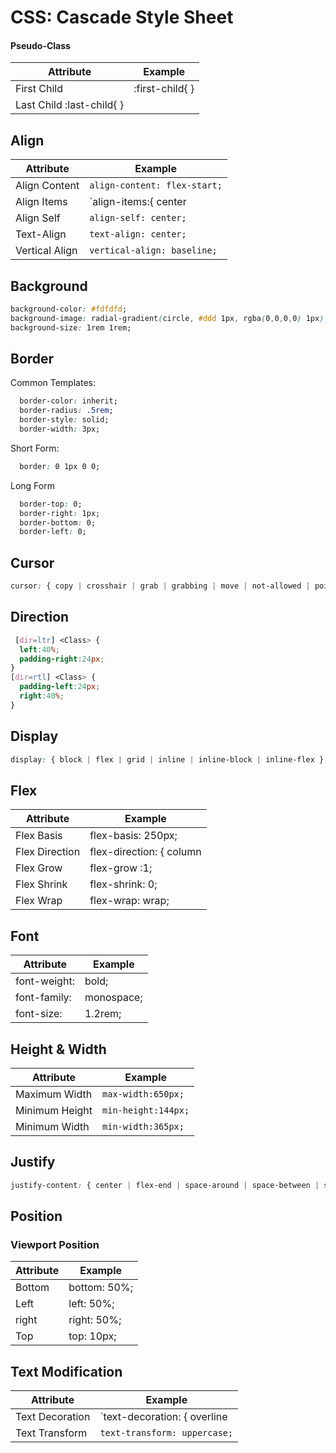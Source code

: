 # CSS: Cascade Style Sheet

#### Pseudo-Class
|Attribute | Example |
| --- | --- | 
| First Child	| :first-child{ } |
| Last Child	:last-child{ } |


## Align
|Attribute | Example |
| --- | --- | 
| Align Content | `align-content: flex-start;` | 
| Align Items | `align-items:{ center | flex-end };` | 
| Align Self | `align-self: center;` | 
| Text-Align | `text-align: center;` |  
| Vertical Align | `vertical-align: baseline;` |  

## Background
```css
background-color: #fdfdfd;
background-image: radial-gradient(circle, #ddd 1px, rgba(0,0,0,0) 1px); /* dotted background */
background-size: 1rem 1rem;
```

## Border
Common Templates:
```css
  border-color: inherit;
  border-radius: .5rem;
  border-style: solid;
  border-width: 3px;
```
Short Form:
```css
  border: 0 1px 0 0;
```
Long Form
```css
  border-top: 0;
  border-right: 1px;
  border-bottom: 0;
  border-left: 0;
```

## Cursor
```css
cursor: { copy | crosshair | grab | grabbing | move | not-allowed | pointer };
```

## Direction
```css
 [dir=ltr] <Class> {
  left:40%;
  padding-right:24px;
}
[dir=rtl] <Class> {
  padding-left:24px;
  right:40%;
}
```

## Display
```css
display: { block | flex | grid | inline | inline-block | inline-flex };
```

## Flex
|Attribute | Example |
| --- | --- | 
| Flex Basis	| flex-basis: 250px; |
| Flex Direction | flex-direction: { column | row } | 
| Flex Grow	| flex-grow :1; |
| Flex Shrink	| flex-shrink: 0;|
| Flex Wrap	| flex-wrap: wrap; |

## Font
|Attribute | Example |
| --- | --- | 
| font-weight: | bold; |
| font-family:|  monospace; |
| font-size: | 1.2rem; |

## Height & Width
|Attribute | Example |
| --- | --- | 
| Maximum Width	| `max-width:650px;` |   
| Minimum Height	| `min-height:144px;` |   
| Minimum Width	| `min-width:365px;` |    

## Justify
```css
justify-content: { center | flex-end | space-around | space-between | space-evenly };
```

## Position

### Viewport Position
|Attribute | Example |
| --- | --- | 
| Bottom	| bottom: 50%; | 
| Left	| left: 50%; | 
| right	| right: 50%; | 
| Top	| top: 10px; | 

## Text Modification
|Attribute | Example |
| --- | --- | 
| Text Decoration  | `text-decoration: { overline | underline };` |
| Text Transform | `text-transform: uppercase;` |

